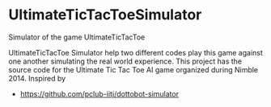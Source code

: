 UltimateTicTacToeSimulator
==========================

Simulator of the game UltimateTicTacToe


UltimateTicTacToe Simulator help two different codes play this game against one another simulating the real world experience. This project has the source code for the Ultimate Tic Tac Toe AI game organized during Nimble 2014. 
Inspired by 
 * https://github.com/pclub-iitj/dottobot-simulator
